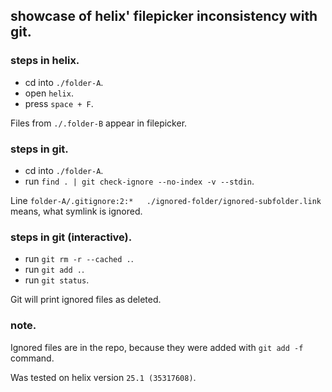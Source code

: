 ## showcase of helix' filepicker inconsistency with git.

### steps in helix.

- cd into `./folder-A`.
- open `helix`.
- press `space + F`.

Files from `./.folder-B` appear in filepicker.

### steps in git.

- cd into `./folder-A`.
- run `find . | git check-ignore --no-index -v --stdin`.

Line `folder-A/.gitignore:2:*	./ignored-folder/ignored-subfolder.link` means, what symlink is ignored.

### steps in git (interactive).

- run `git rm -r --cached .`.
- run `git add .`.
- run `git status`.

Git will print ignored files as deleted.

### note.

Ignored files are in the repo, because they were added with `git add -f` command.

Was tested on helix version `25.1 (35317608)`.
